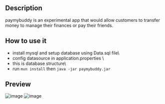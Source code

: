## Description
paymybuddy is an experimental app that would allow customers to transfer money to manage their finances or pay their friends.
## How to use it
- install mysql and setup database using Data.sql file\
- config datasource in application.properties \
- this is database structure\
- run `mvn install` then `java -jar paymybuddy.jar`
## Preview 
![image](https://github.com/user-attachments/assets/a8966e63-8d94-45db-9b11-0a873e5fb36d)
![image](https://github.com/user-attachments/assets/c7b7f956-3ee9-4463-824d-78b16a3d22f9)


